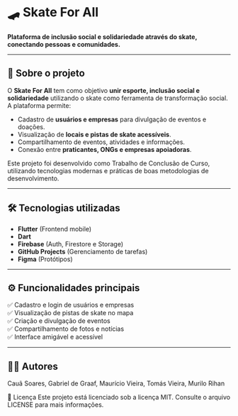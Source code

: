 # 🛹 Skate For All

**Plataforma de inclusão social e solidariedade através do skate, conectando pessoas e comunidades.**

---

## 📌 Sobre o projeto

O **Skate For All** tem como objetivo **unir esporte, inclusão social e solidariedade** utilizando o skate como ferramenta de transformação social. A plataforma permite:

- Cadastro de **usuários e empresas** para divulgação de eventos e doações.
- Visualização de **locais e pistas de skate acessíveis**.
- Compartilhamento de eventos, atividades e informações.
- Conexão entre **praticantes, ONGs e empresas apoiadoras**.

Este projeto foi desenvolvido como Trabalho de Conclusão de Curso, utilizando tecnologias modernas e práticas de boas metodologias de desenvolvimento.

---

## 🛠️ Tecnologias utilizadas

- **Flutter** (Frontend mobile)
- **Dart**
- **Firebase** (Auth, Firestore e Storage)
- **GitHub Projects** (Gerenciamento de tarefas)
- **Figma** (Protótipos)

---

## ⚙️ Funcionalidades principais

✅ Cadastro e login de usuários e empresas  
✅ Visualização de pistas de skate no mapa  
✅ Criação e divulgação de eventos  
✅ Compartilhamento de fotos e notícias  
✅ Interface amigável e acessível

---

## 🧑‍💻 Autores
Cauã Soares, Gabriel de Graaf, Maurício Vieira, Tomás Vieira, Murilo Rihan

📜 Licença
Este projeto está licenciado sob a licença MIT. Consulte o arquivo LICENSE para mais informações.
